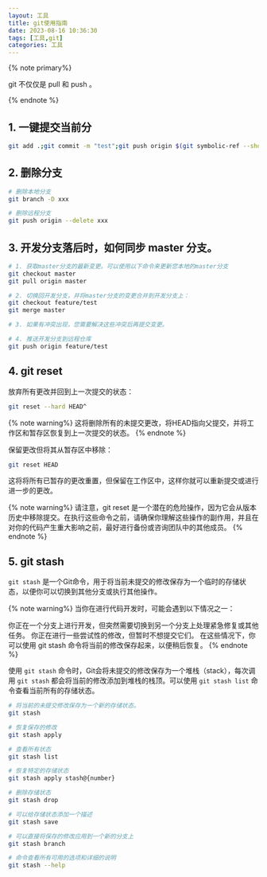 ```yaml
---
layout: 工具
title: git使用指南
date: 2023-08-16 10:36:30
tags: [工具,git]
categories: 工具
---
```


{% note primary%}

git 不仅仅是 pull 和 push 。

{% endnote %}


<!-- more -->

## 1. 一键提交当前分
```sh
git add .;git commit -m "test";git push origin $(git symbolic-ref --short HEAD)
```

## 2. 删除分支

```sh
# 删除本地分支
git branch -D xxx

# 删除远程分支
git push origin --delete xxx
```

## 3. 开发分支落后时，如何同步 master 分支。
```sh
# 1. 获取master分支的最新变更。可以使用以下命令来更新您本地的master分支
git checkout master
git pull origin master

# 2. 切换回开发分支，并将master分支的变更合并到开发分支上：
git checkout feature/test
git merge master

# 3. 如果有冲突出现，您需要解决这些冲突后再提交变更。

# 4. 推送开发分支到远程仓库
git push origin feature/test
```

## 4. git reset

放弃所有更改并回到上一次提交的状态：
```sh
git reset --hard HEAD^
```
{% note warning%}
这将删除所有的未提交更改，将HEAD指向父提交，并将工作区和暂存区恢复到上一次提交的状态。
{% endnote %}

保留更改但将其从暂存区中移除：
```sh
git reset HEAD
```

这将将所有已暂存的更改重置，但保留在工作区中，这样你就可以重新提交或进行进一步的更改。


{% note warning%}
请注意，git reset 是一个潜在的危险操作，因为它会从版本历史中移除提交。在执行这些命令之前，请确保你理解这些操作的副作用，并且在对你的代码产生重大影响之前，最好进行备份或咨询团队中的其他成员。
{% endnote %}

## 5. git stash

`git stash` 是一个Git命令，用于将当前未提交的修改保存为一个临时的存储状态，以便你可以切换到其他分支或执行其他操作。

{% note warning%}
当你在进行代码开发时，可能会遇到以下情况之一：

你正在一个分支上进行开发，但突然需要切换到另一个分支上处理紧急修复或其他任务。
你正在进行一些尝试性的修改，但暂时不想提交它们。
在这些情况下，你可以使用 git stash 命令将当前的修改保存起来，以便稍后恢复。
{% endnote %}

使用 `git stash` 命令时，Git会将未提交的修改保存为一个堆栈（stack），每次调用 `git stash` 都会将当前的修改添加到堆栈的栈顶。可以使用 `git stash list` 命令查看当前所有的存储状态。

```sh
# 将当前的未提交修改保存为一个新的存储状态。
git stash

# 恢复保存的修改
git stash apply

# 查看所有状态
git stash list

# 恢复特定的存储状态
git stash apply stash@{number}

# 删除存储状态
git stash drop

# 可以给存储状态添加一个描述
git stash save

# 可以直接将保存的修改应用到一个新的分支上
git stash branch

# 命令查看所有可用的选项和详细的说明
git stash --help
```